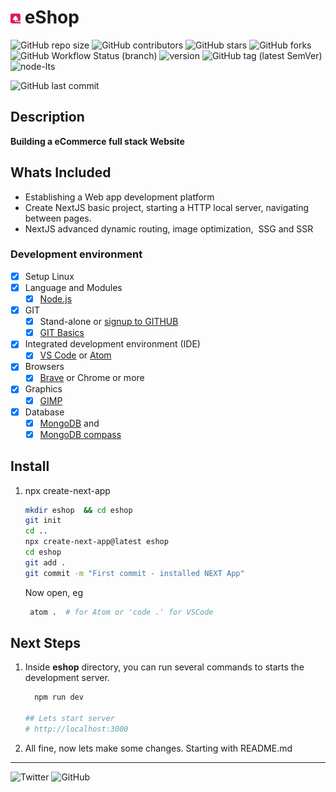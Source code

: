 # [<img src="https://github.com/DavitTec/DavitTec/blob/master/logo/logo.svg" alt="Davit" width="16"/>](https://github.com/DavitTec) eShop

![GitHub repo size](https://img.shields.io/github/repo-size/DavitTec/eShop)
![GitHub contributors](https://img.shields.io/github/contributors/DavitTec/eShop)
![GitHub stars](https://img.shields.io/github/stars/DavitTec/eShop?style=social)
![GitHub forks](https://img.shields.io/github/forks/DavitTec/eShop?style=social)
![GitHub Workflow Status (branch)](https://img.shields.io/github/workflow/status/DavitTec/eShop/pages%20build%20and%20deployment/gh-pages)
![version](https://img.shields.io/badge/build-0.0.1-red?style=social)
![GitHub tag (latest SemVer)](https://img.shields.io/github/v/tag/DavitTec/eShop?label=version&logo=davit&sort=semver)
![node-lts](https://img.shields.io/node/v/eShop?color=%23750e35&style=social)

![GitHub last commit](https://img.shields.io/github/last-commit/davittec/eShop?color=%23750e35&style=social)

## Description

__Building a eCommerce full stack Website__

## Whats Included
  - Establishing a Web app development platform
  - Create NextJS basic project, starting a HTTP local server, navigating between pages.
  - NextJS advanced dynamic routing, image optimization,  SSG and SSR

### Development environment
 - [X] Setup Linux
 - [X] Language and Modules
    - [X] [Node.js](https://nodejs.org/en/download/)
 - [X] GIT
    - [X] Stand-alone or [signup to GITHUB](https://github.com/signup?ref_cta=Sign+up&ref_loc=header+logged+out&ref_page=%2F&source=header-home)
   - [X] [GIT Basics](https://www.freecodecamp.org/news/learn-the-basics-of-git-in-under-10-minutes-da548267cc91/)
 - [X] Integrated development environment (IDE)
   - [X] [VS Code](https://code.visualstudio.com/Download) or [Atom](https://atom.io/)
 - [X] Browsers
    - [X] [Brave](https://brave.com/download/) or Chrome or more
 - [X] Graphics
    - [X] [GIMP](https://www.gimp.org/)
 - [X] Database
    - [X] [MongoDB](https://docs.mongodb.com/manual/administration/install-community/) and
    - [X] [MongoDB compass](https://www.mongodb.com/try/download/compass)

## Install

1. npx create-next-app
   ```bash
   mkdir eshop  && cd eshop
   git init
   cd ..
   npx create-next-app@latest eshop
   cd eshop
   git add .
   git commit -m "First commit - installed NEXT App"
   ```

   Now open, eg

   ```bash
    atom .  # for Atom or 'code .' for VSCode

    ```

## Next Steps

1. Inside __eshop__ directory, you can run several commands
to starts the development server.

    ```bash
      npm run dev

    ## Lets start server
    # http://localhost:3000
    ```

2. All fine,  now lets make some changes. Starting with README.md

---

<!--- supporters --->
![Twitter](https://img.shields.io/twitter/follow/_davit?style=social)
![GitHub](https://img.shields.io/github/followers/davittec?style=social)
